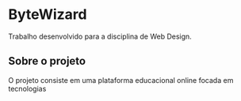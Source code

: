 # ByteWizard
 Trabalho desenvolvido para a disciplina de Web Design.
## Sobre o projeto
O projeto consiste em uma plataforma educacional online focada em tecnologias
